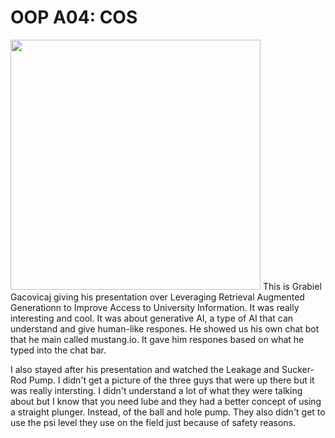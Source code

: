 # OOP A04: COS

<img src="https://thumbs2.imgbox.com/71/01/kampC9l1_t.jpeg" width="400">
This is Grabiel Gacovicaj giving his presentation over Leveraging Retrieval Augmented Generationn to Improve Access to University Information. It was really interesting and cool. It was about generative AI, a type of AI that can understand and give human-like respones. He showed us his own chat bot that he main called mustang.io. It gave him respones based on what he typed into the chat bar.


I also stayed after his presentation and watched the Leakage and Sucker-Rod Pump. I didn't get a picture of the three guys that were up there but it was really intersting. I didn't understand a lot of what they were talking about but I know that you need lube and they had a better concept of using a straight plunger. Instead, of the ball and hole pump. They also didn't get to use the psi level they use on the field just because of safety reasons.